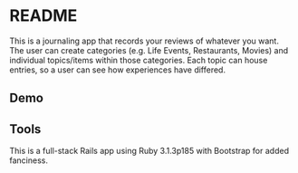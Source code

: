 # README

This is a journaling app that records your reviews of whatever you want. The user can create categories (e.g. Life Events, Restaurants, Movies) and individual topics/items within those categories. Each topic can house entries, so a user can see how experiences have differed.

## Demo


## Tools

This is a full-stack Rails app using Ruby 3.1.3p185 with Bootstrap for added fanciness.